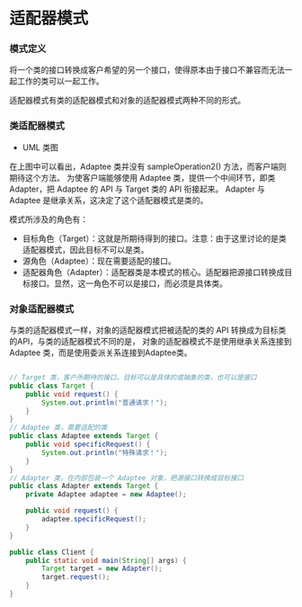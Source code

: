 适配器模式
===

### 模式定义

将一个类的接口转换成客户希望的另一个接口，使得原本由于接口不兼容而无法一起工作的类可以一起工作。

适配器模式有类的适配器模式和对象的适配器模式两种不同的形式。

### 类适配器模式

- UML 类图

在上图中可以看出，Adaptee 类并没有 sampleOperation2() 方法，而客户端则期待这个方法。
为使客户端能够使用 Adaptee 类，提供一个中间环节，即类 Adapter，把 Adaptee 的 API 与 Target 类的 API 衔接起来。
Adapter 与 Adaptee 是继承关系，这决定了这个适配器模式是类的。

模式所涉及的角色有：

- 目标角色（Target）：这就是所期待得到的接口。注意：由于这里讨论的是类适配器模式，因此目标不可以是类。
- 源角色（Adaptee）：现在需要适配的接口。
- 适配器角色（Adapter）：适配器类是本模式的核心。适配器把源接口转换成目标接口。显然，这一角色不可以是接口，而必须是具体类。

### 对象适配器模式

与类的适配器模式一样，对象的适配器模式把被适配的类的 API 转换成为目标类的API，与类的适配器模式不同的是，
对象的适配器模式不是使用继承关系连接到 Adaptee 类，而是使用委派关系连接到Adaptee类。

```java

// Target 类，客户所期待的接口，目标可以是具体的或抽象的类，也可以是接口
public class Target {
    public void request() {
        System.out.println("普通请求！");
    }
}
// Adaptee 类，需要适配的类
public class Adaptee extends Target {
    public void specificRequest() {
        System.out.println("特殊请求！");
    }
}
// Adapter 类，在内部包装一个 Adaptee 对象，把源接口转换成目标接口
public class Adapter extends Target {
    private Adaptee adaptee = new Adaptee();

    public void request() {
        adaptee.specificRequest();
    }
}

public class Client {
    public static void main(String[] args) {
        Target target = new Adapter();
        target.request();
    }
}
```
